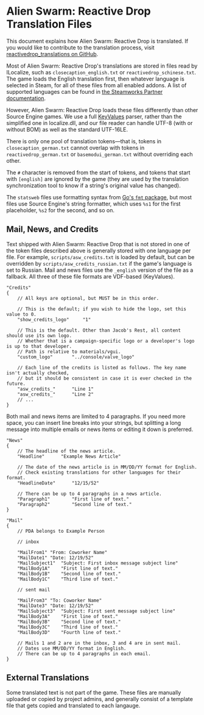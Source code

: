 # Alien Swarm: Reactive Drop Translation Files

This document explains how Alien Swarm: Reactive Drop is translated. If you would like to contribute to the translation process, visit [reactivedrop_translations on GitHub](https://github.com/ReactiveDrop/reactivedrop_translations).

Most of Alien Swarm: Reactive Drop's translations are stored in files read by ILocalize, such as `closecaption_english.txt` or `reactivedrop_schinese.txt`. The game loads the English translation first, then whatever language is selected in Steam, for all of these files from all enabled addons. A list of supported languages can be found in [the Steamworks Partner documentation](https://partner.steamgames.com/doc/store/localization#supported_languages).

However, Alien Swarm: Reactive Drop loads these files differently than other Source Engine games. We use a full [KeyValues](https://developer.valvesoftware.com/wiki/KeyValues) parser, rather than the simplified one in localize.dll, and our file reader can handle UTF-8 (with or without BOM) as well as the standard UTF-16LE.

There is only one pool of translation tokens—that is, tokens in `closecaption_german.txt` cannot overlap with tokens in `reactivedrop_german.txt` or `basemodui_german.txt` without overriding each other.

The `#` character is removed from the start of tokens, and tokens that start with `[english]` are ignored by the game (they are used by the translation synchronization tool to know if a string's original value has changed).

The `statsweb` files use formatting syntax from [Go's `fmt` package](https://pkg.go.dev/fmt#hdr-Printing), but most files use Source Engine's string formatter, which uses `%s1` for the first placeholder, `%s2` for the second, and so on.

## Mail, News, and Credits

Text shipped with Alien Swarm: Reactive Drop that is not stored in one of the token files described above is generally stored with one language per file. For example, `scripts/asw_credits.txt` is loaded by default, but can be overridden by `scripts/asw_credits_russian.txt` if the game's language is set to Russian. Mail and news files use the `_english` version of the file as a fallback. All three of these file formats are VDF-based (KeyValues).

```
"Credits"
{
	// All keys are optional, but MUST be in this order.

	// This is the default; if you wish to hide the logo, set this value to 0.
	"show_credits_logo"		"1"

	// This is the default. Other than Jacob's Rest, all content should use its own logo.
	// Whether that is a campaign-specific logo or a developer's logo is up to that developer.
	// Path is relative to materials/vgui.
	"custom_logo"		"../console/valve_logo"

	// Each line of the credits is listed as follows. The key name isn't actually checked,
	// but it should be consistent in case it is ever checked in the future.
	"asw_credits_"		"Line 1"
	"asw_credits_"		"Line 2"
	// ...
}
```

Both mail and news items are limited to 4 paragraphs. If you need more space, you can insert line breaks into your strings, but splitting a long message into multiple emails or news items or editing it down is preferred.

```
"News"
{
	// The headline of the news article.
	"Headline"		"Example News Article"

	// The date of the news article is in MM/DD/YY format for English.
	// Check existing translations for other languages for their format.
	"HeadlineDate"		"12/15/52"

	// There can be up to 4 paragraphs in a news article.
	"Paragraph1"		"First line of text."
	"Paragraph2"		"Second line of text."
}
```

```
"Mail"
{
	// PDA belongs to Example Person

	// inbox

	"MailFrom1"	"From: Coworker Name"
	"MailDate1"	"Date: 12/19/52"
	"MailSubject1"	"Subject: First inbox message subject line"
	"MailBody1A"	"First line of text."
	"MailBody1B"	"Second line of text."
	"MailBody1C"	"Third line of text."

	// sent mail

	"MailFrom3"	"To: Coworker Name"
	"MailDate3"	"Date: 12/19/52"
	"MailSubject3"	"Subject: First sent message subject line"
	"MailBody3A"	"First line of text."
	"MailBody3B"	"Second line of text."
	"MailBody3C"	"Third line of text."
	"MailBody3D"	"Fourth line of text."

	// Mails 1 and 2 are in the inbox, 3 and 4 are in sent mail.
	// Dates use MM/DD/YY format in English.
	// There can be up to 4 paragraphs in each email.
}
```

## External Translations

Some translated text is not part of the game. These files are manually uploaded or copied by project admins, and generally consist of a template file that gets copied and translated to each langauge.
